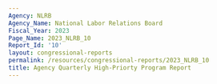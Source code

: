 ```yaml
---
Agency: NLRB
Agency_Name: National Labor Relations Board
Fiscal_Year: 2023
Page_Name: 2023_NLRB_10
Report_Id: '10'
layout: congressional-reports
permalink: /resources/congressional-reports/2023_NLRB_10
title: Agency Quarterly High-Priorty Program Report
---
```

